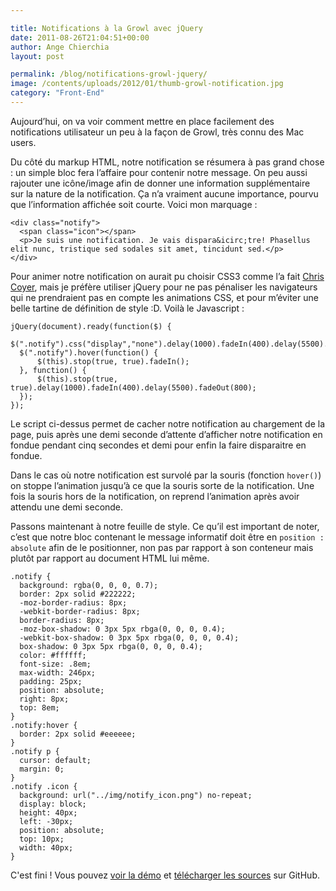 ```yaml
---

title: Notifications à la Growl avec jQuery
date: 2011-08-26T21:04:51+00:00
author: Ange Chierchia
layout: post

permalink: /blog/notifications-growl-jquery/
image: /contents/uploads/2012/01/thumb-growl-notification.jpg
category: "Front-End"
---
```

Aujourd&rsquo;hui, on va voir comment mettre en place facilement des notifications utilisateur un peu à la façon de Growl, très connu des Mac users.<!--more-->

Du côté du markup HTML, notre notification se résumera à pas grand chose : un simple bloc fera l&rsquo;affaire pour contenir notre message. On peu aussi rajouter une icône/image afin de donner une information supplémentaire sur la nature de la notification. Ça n&rsquo;a vraiment aucune importance, pourvu que l&rsquo;information affichée soit courte. Voici mon marquage :

    <div class="notify">
      <span class="icon"></span>
      <p>Je suis une notification. Je vais dispara&icirc;tre! Phasellus elit nunc, tristique sed sodales sit amet, tincidunt sed.</p>
    </div>

Pour animer notre notification on aurait pu choisir CSS3 comme l&rsquo;a fait <a title="Pop From Top Notification" href="http://css-tricks.com/13815-pop-from-top-notification/" target="_blank">Chris Coyer</a>, mais je préfère utiliser jQuery pour ne pas pénaliser les navigateurs qui ne prendraient pas en compte les animations CSS, et pour m&rsquo;éviter une belle tartine de définition de style :D. Voilà le Javascript :

    jQuery(document).ready(function($) {
      $(".notify").css("display","none").delay(1000).fadeIn(400).delay(5500).fadeOut(800);
      $(".notify").hover(function() {
          $(this).stop(true, true).fadeIn();
      }, function() {
          $(this).stop(true, true).delay(1000).fadeIn(400).delay(5500).fadeOut(800);
      });
    });

Le script ci-dessus permet de cacher notre notification au chargement de la page, puis après une demi seconde d&rsquo;attente d&rsquo;afficher notre notification en fondue pendant cinq secondes et demi pour enfin la faire disparaitre en fondue.

Dans le cas où notre notification est survolé par la souris (fonction `hover()`) on stoppe l&rsquo;animation jusqu&rsquo;à ce que la souris sorte de la notification. Une fois la souris hors de la notification, on reprend l&rsquo;animation après avoir attendu une demi seconde.

Passons maintenant à notre feuille de style. Ce qu&rsquo;il est important de noter, c&rsquo;est que notre bloc contenant le message informatif doit être en `position : absolute` afin de le positionner, non pas par rapport à son conteneur mais plutôt par rapport au document HTML lui même.

    .notify {
      background: rgba(0, 0, 0, 0.7);
      border: 2px solid #222222;
      -moz-border-radius: 8px;
      -webkit-border-radius: 8px;
      border-radius: 8px;
      -moz-box-shadow: 0 3px 5px rbga(0, 0, 0, 0.4);
      -webkit-box-shadow: 0 3px 5px rbga(0, 0, 0, 0.4);
      box-shadow: 0 3px 5px rbga(0, 0, 0, 0.4);
      color: #ffffff;
      font-size: .8em;
      max-width: 246px;
      padding: 25px;
      position: absolute;
      right: 8px;
      top: 8em;
    }
    .notify:hover {
      border: 2px solid #eeeeee;
    }
    .notify p {
      cursor: default;
      margin: 0;
    }
    .notify .icon {
      background: url("../img/notify_icon.png") no-repeat;
      display: block;
      height: 40px;
      left: -30px;
      position: absolute;
      top: 10px;
      width: 40px;
    }

C'est fini ! Vous pouvez [voir la démo](https://nighcrawl.github.io/growl-notification/) et [télécharger les sources](https://github.com/nighcrawl/growl-notification/) sur GitHub.